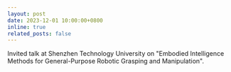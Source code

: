 ```yaml
---
layout: post
date: 2023-12-01 10:00:00+0800
inline: true
related_posts: false
---
```


Invited talk at Shenzhen Technology University on "Embodied Intelligence Methods for General-Purpose Robotic Grasping and Manipulation".
